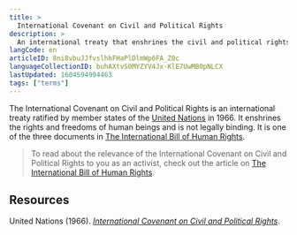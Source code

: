 ```yaml
---
title: >
  International Covenant on Civil and Political Rights
description: >
  An international treaty that enshrines the civil and political rights of human beings
langCode: en
articleID: 8ni8vbuJJfvslhhFHaPlDlmWp6FA_Z0c
languageCollectionID: buhAXtvS0MYZYV4Jx-KlE7UwMB0pNLCX
lastUpdated: 1604594994463
tags: ["terms"]
---
```


The International Covenant on Civil and Political Rights is an international treaty ratified by member states of the [United Nations](/united-nations) in 1966. It enshrines the rights and freedoms of human beings and is not legally binding. It is one of the three documents in [The International Bill of Human Rights](/rights/international-bill-of-human-rights).

> To read about the relevance of the International Covenant on Civil and Political Rights to you as an activist, check out the article on [The International Bill of Human Rights](/rights/international-bill-of-human-rights).

## Resources

United Nations (1966). [_International Covenant on Civil and Political Rights_](https://www.ohchr.org/en/professionalinterest/pages/ccpr.aspx).